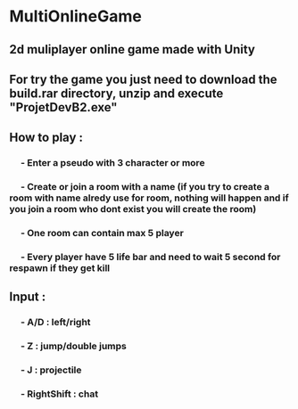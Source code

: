 # MultiOnlineGame
## 2d muliplayer online game made with Unity

## For try the game you just need to download the build.rar directory, unzip and execute "ProjetDevB2.exe"

## How to play : 
### &emsp; - Enter a pseudo with 3 character or more
### &emsp; - Create or join a room with a name (if you try to create a room with name alredy use for room, nothing will happen and if you join a room who dont exist you will create the room)
### &emsp; - One room can contain max 5 player
### &emsp; - Every player have 5 life bar and need to wait 5 second for respawn if they get kill 

## Input :
### &emsp; - A/D : left/right
### &emsp; - Z : jump/double jumps
### &emsp; - J : projectile
### &emsp; - RightShift : chat
